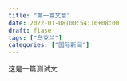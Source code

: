 ```yaml
---
title: "第一篇文章"
date: 2022-01-08T00:54:10+08:00
draft: flase
tags: ["乌克兰"]
categories: ["国际新闻"]
---
```


这是一篇测试文